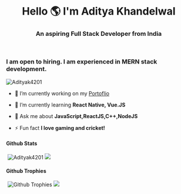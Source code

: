 <h1 align="center">Hello 🌎 I'm Aditya Khandelwal</h1>
<h3 align="center">An aspiring Full Stack Developer from India</h3>
<br/>
<h3>I am open to hiring. I am experienced in MERN stack development.</h3>

<p align="left"> <img src="https://komarev.com/ghpvc/?username=Adityak4201&label=Profile%20views&color=blue&style=flat" alt="Adityak4201" /> </p>

- 🔭 I’m currently working on my [Portoflio](https://github.com/Adityak4201/personal-portfolio)

- 🌱 I’m currently learning **React Native, Vue.JS**

- 💬 Ask me about **JavaScript,ReactJS,C++,NodeJS**

- ⚡ Fun fact **I love gaming and cricket!**

<h4>Github Stats</h4>
<p>&nbsp;<img src="https://github-readme-stats.vercel.app/api?username=adityak4201&show_icons=true&theme=dark&locale=en" alt="Adityak4201" />&nbsp;<img src="https://github-readme-streak-stats.herokuapp.com/?user=Adityak4201&theme=dark"</p>

<h4>Github Trophies</h4>
<p>&nbsp;<img src="https://github-profile-trophy.vercel.app/?username=Adityak4201&theme=gitdimme" alt="Github Trophies"/>&nbsp;<img src="https://github-readme-stats.vercel.app/api/top-langs/?username=Adityak4201&layout=compact" /></p>
